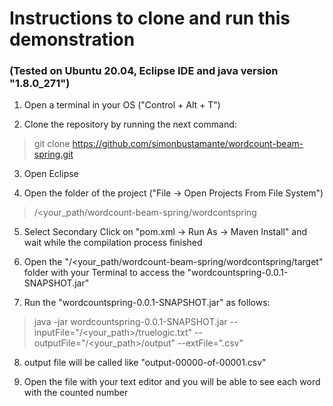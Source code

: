 # Instructions to clone and run this demonstration
### (Tested on Ubuntu 20.04,  Eclipse IDE and java version "1.8.0_271")

1. Open a terminal in your OS ("Control + Alt + T")

2. Clone the repository by running the next command:

  > git clone https://github.com/simonbustamante/wordcount-beam-spring.git
  
3. Open Eclipse

4. Open the folder of the project ("File -> Open Projects From File System")

  > /<your_path/wordcount-beam-spring/wordcontspring
  
5. Select Secondary Click on "pom.xml -> Run As -> Maven Install" and wait while the compilation process finished 

6. Open the "/<your_path/wordcount-beam-spring/wordcontspring/target" folder with your Terminal to access the "wordcountspring-0.0.1-SNAPSHOT.jar"

7. Run the "wordcountspring-0.0.1-SNAPSHOT.jar" as follows:

  > java -jar wordcountspring-0.0.1-SNAPSHOT.jar --inputFile="/<your_path>/truelogic.txt" --outputFile="/<your_path>/output" --extFile=".csv"
  

8. output file will be called like "output-00000-of-00001.csv"

9. Open the file with your text editor and you will be able to see each word with the  counted number 

